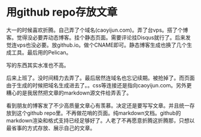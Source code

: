 # 用github repo存放文章
大一的时候喜欢折腾。自己弄了个域名(caoyijun.com)。弄了台vps。搭了个博客。觉得没必要弄动态博客。挂个静态页面。需要评论挂Disqus就行了。后来发觉连vps也没必要。放github.io。做个CNAME即可。静态博客生成也换了几个生成工具。最后用的Pelican。

写的东西其实水准也不高。

后来上班了。没时间精力去弄了。最后居然连域名也忘记续期。被抢掉了。而页面由于生成的时候把域名生成进去了。。css等连接还是指向caoyijun.com。另外更糟心的是我居然把文章的markdown源文件给弄丢了。

看到朋友的博客发了不少高质量文章心有羡慕。决定还是要写写文章。并且统一存放到这个github repo里。不再做花哨的页面。纯markdown文档。github的markdown渲染和格式支持已经足够好了。人老了不再愿意折腾这折腾那，只想以最省事的方式存放、展示自己的文章。